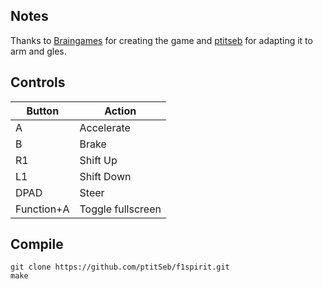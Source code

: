 ## Notes
Thanks to [Braingames](http://www.braingames.getput.com/f1spirit/) for creating the game and [ptitseb](https://github.com/ptitSeb/f1spirit) for adapting it to arm and gles.

## Controls

| Button     | Action            |
|------------|-------------------|
| A          | Accelerate        |
| B          | Brake             |
| R1         | Shift Up          |
| L1         | Shift Down        |
| DPAD       | Steer             |
| Function+A | Toggle fullscreen |


## Compile

```shell
git clone https://github.com/ptitSeb/f1spirit.git
make
```
